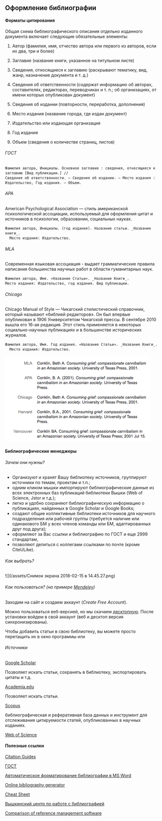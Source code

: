 ## Оформление библиографии

#### Форматы цитирования

Общая схема библиографического описания отдельно изданного документа включает следующие обязательные элементы:

1. Автор \(фамилия, имя, отчество автора или первого из авторов, если их два, три и более\)

2. Заглавие \(название книги, указанное на титульном листе\)

3. Сведения, относящиеся к заглавию \(раскрывают тематику, вид, жанр, назначение документа и т. д.\)

4. Сведения об ответственности \(содержат информацию об авторах, составителях, редакторах, переводчиках и т. п.; об организациях, от имени которых опубликован документ\)

5. Сведения об издании \(повторности, переработка, дополнения\)

6. Место издания \(название города, где издан документ\)

7. Издательство или издающая организация

8. Год издания

9. Объем \(сведения о количестве страниц, листов\)

###### ГОСТ

```
Фамилия автора, Инициалы. Основное заглавие : сведения, относящиеся к заглавию [Вид публикации.] // 
Сведения об ответственности. – Сведения об издании. – Место издания : Издательство, Год издания. – Объем.
```

###### APA

American Psychological Association — стиль американской психологической ассоциации, используемый для оформления цитат и источников в психологии, образовании, социальных науках.

```
Фамилия автора, Инициалы. (год издания). Название статьи. _Название книги_. 
  Место издания: Издательство.
```

###### MLA

Современная языковая ассоциация - выдает грамматические правила написания большинства научных работ в области гуманитарных наук.

```
Фамилия автора, Имя. «Название Статьи». _Название Книги_. 
Место издания: Издательство, год издания. Вид публикации.
```

###### Chicago

Chicago Manual of Style — Чикагский стилистический справочник, который называют «библией редакторов». Он был впервые опубликован в 1906  Университетом Чикагской прессы. В сентябре 2010 вышла его 16-ая редакция. Этот стиль применяется в некоторых социально-научных публикациях и в большинстве исторических журналов.

```
Фамилия автора, Имя. Год издания. «Название Статьи». _Название Книги_. 
  Место издания: Издательство.
```

![](/assets/oimport.png)

#### Библиографические менеджеры

###### Зачем они нужны?

* Организуют и хранят Вашу библиотеку источников, группируют источники по темам, проектам и т.п.;
* одним кликом мышки импортируют библиографические данные из всех электронных баз публикаций библиотеки Вышки \(Web of Science, Jstor и т.д.\);
* легко и удобно сохраняют библиографическую информацию о публикациях, найденных в Google Scholar и Google Books; 
* создают общие коллективные библиотеки источников для научного подразделения или рабочей группы \(требуется наличие или одинакового БМ у всех членов команды или БМ, адаптированных друг под друга\);
* оформляют за Вас ссылки и библиографию по ГОСТ и еще 2999 стандартам,
* позволяют делиться с коллегами ссылками по почте \(кроме CiteULike\).

###### Как выбрать?

![](/assets/Снимок экрана 2018-02-15 в 14.45.27.png)

###### Как пользоваться? \(на примере [Mendeley](https://www.mendeley.com)\)

Заходим на сайт и создаем аккаунт \(_Create Free Account_\).

Можно пользоваться веб-версией, но мы скачаем [десктопную](https://www.mendeley.com/download-desktop/). После установки войдем в свой аккаунт \(веб и десктоп версия синхронизированы\).

Чтобы добавить статьи в свою библиотеку, вы можете просто перетащить их в окно программы или

###### Источники

[Google Scholar](https://scholar.google.com/)

Позволяет искать статьи, сохранять в библиотеку, экспортировать цитаты и т.д.

[Academia.edu](https://www.academia.edu/)

Позволяет искать статьи.

[Scopus](https://www.scopus.com/)

библиографическая и реферативная база данных и инструмент для отслеживания цитируемости статей, опубликованных в научных изданиях.

[Web of Science](https://webofknowledge.com/)

#### Полезные ссылки

[Citation Guides](http://www.easybib.com/guides/citation-guides/)

[ГОСТ](http://protect.gost.ru/v.aspx?control=7&id=173511)

[Автоматическое форматирование библиографии в MS Word](https://support.office.com/ru-ru/article/Автоматическое-форматирование-списков-литературы-с-помощью-стилей-apa-mla-chicago-405c207c-7070-42fa-91e7-eaf064b14dbb)

[Online bibliography generator](http://www.citethisforme.com/)

[Cheat Sheet](https://cms-cdn-prod.live.corp.mendeley.com/prod/Ultimate-Citation-Cheat-Sheet.pdf)

[Вышкинский центр по работе с библиографией](https://academics.hse.ru/bibliography/)

[Comparison of reference management software](https://en.wikipedia.org/wiki/Comparison_of_reference_management_software)

